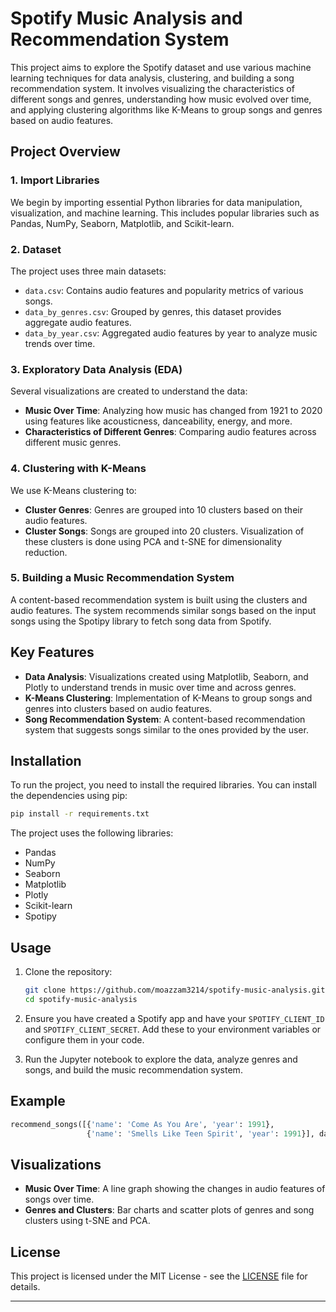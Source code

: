 # Spotify Music Analysis and Recommendation System

This project aims to explore the Spotify dataset and use various machine learning techniques for data analysis, clustering, and building a song recommendation system. It involves visualizing the characteristics of different songs and genres, understanding how music evolved over time, and applying clustering algorithms like K-Means to group songs and genres based on audio features.

## Project Overview

### 1. **Import Libraries**

We begin by importing essential Python libraries for data manipulation, visualization, and machine learning. This includes popular libraries such as Pandas, NumPy, Seaborn, Matplotlib, and Scikit-learn.

### 2. **Dataset**

The project uses three main datasets:
- `data.csv`: Contains audio features and popularity metrics of various songs.
- `data_by_genres.csv`: Grouped by genres, this dataset provides aggregate audio features.
- `data_by_year.csv`: Aggregated audio features by year to analyze music trends over time.

### 3. **Exploratory Data Analysis (EDA)**

Several visualizations are created to understand the data:
- **Music Over Time**: Analyzing how music has changed from 1921 to 2020 using features like acousticness, danceability, energy, and more.
- **Characteristics of Different Genres**: Comparing audio features across different music genres.

### 4. **Clustering with K-Means**

We use K-Means clustering to:
- **Cluster Genres**: Genres are grouped into 10 clusters based on their audio features.
- **Cluster Songs**: Songs are grouped into 20 clusters. Visualization of these clusters is done using PCA and t-SNE for dimensionality reduction.

### 5. **Building a Music Recommendation System**

A content-based recommendation system is built using the clusters and audio features. The system recommends similar songs based on the input songs using the Spotipy library to fetch song data from Spotify.

## Key Features

- **Data Analysis**: Visualizations created using Matplotlib, Seaborn, and Plotly to understand trends in music over time and across genres.
- **K-Means Clustering**: Implementation of K-Means to group songs and genres into clusters based on audio features.
- **Song Recommendation System**: A content-based recommendation system that suggests songs similar to the ones provided by the user.

## Installation

To run the project, you need to install the required libraries. You can install the dependencies using pip:

```bash
pip install -r requirements.txt
```

The project uses the following libraries:
- Pandas
- NumPy
- Seaborn
- Matplotlib
- Plotly
- Scikit-learn
- Spotipy

## Usage

1. Clone the repository:
   ```bash
   git clone https://github.com/moazzam3214/spotify-music-analysis.git
   cd spotify-music-analysis
   ```

2. Ensure you have created a Spotify app and have your `SPOTIFY_CLIENT_ID` and `SPOTIFY_CLIENT_SECRET`. Add these to your environment variables or configure them in your code.

3. Run the Jupyter notebook to explore the data, analyze genres and songs, and build the music recommendation system.

## Example

```python
recommend_songs([{'name': 'Come As You Are', 'year': 1991},
                 {'name': 'Smells Like Teen Spirit', 'year': 1991}], data)
```

## Visualizations

- **Music Over Time**: A line graph showing the changes in audio features of songs over time.
- **Genres and Clusters**: Bar charts and scatter plots of genres and song clusters using t-SNE and PCA.

## License

This project is licensed under the MIT License - see the [LICENSE](LICENSE) file for details.

---
